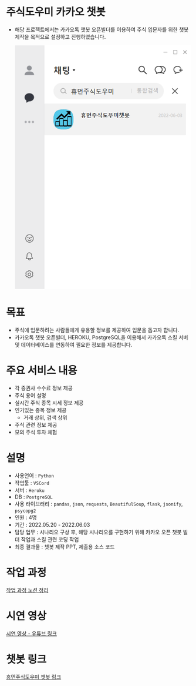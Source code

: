 # 주식도우미 카카오 챗봇

- 해당 프로젝트에서는 카카오톡 챗봇 오픈빌더를 이용하여 주식 입문자를 위한 챗봇 제작을 목적으로 설정하고 진행하였습니다.
    
    ![휴먼주식도우미 챗봇](/images/Chatbot_notion/Untitled.png)


# **목표**

- 주식에 입문하려는 사람들에게 유용할 정보를 제공하여 입문을 돕고자 합니다.
- 카카오톡 챗봇 오픈빌더, HEROKU, PostgreSQL을 이용해서 카카오톡 스킬 서버 및 데이터베이스를 연동하여 필요한 정보를 제공합니다.

# **주요 서비스 내용**

- 각 증권사 수수료 정보 제공 
- 주식 용어 설명
- 실시간 주식 종목 시세 정보 제공
- 인기있는 종목 정보 제공
    - 거래 상위, 검색 상위
- 주식 관련 정보 제공
- 모의 주식 투자 체험


# **설명**

- 사용언어 : `Python`
- 작업툴 : `VSCord`
- 서버 : `Heroku`
- DB : `PostgreSQL`
- 사용 라이브러리 : `pandas`, `json`, `requests`, `BeautifulSoup`, `flask`, `jsonify`, `psycopg2`
- 인원 : 4명
- 기간 : 2022.05.20 - 2022.06.03
- 담당 업무 : 시나리오 구상 후, 해당 시나리오를 구현하기 위해 카카오 오픈 챗봇 빌더 작업과 스킬 관련 코딩 작업
- 최종 결과물 : 챗봇 제작 PPT, 제출용 소스 코드  

# **작업 과정**
[작업 과정 노션 정리](https://spring-bottom-d86.notion.site/13234c6da8054e63af581002a98003a5)

# **시연 영상**

[시연 영상 - 유튜브 링크](https://www.youtube.com/watch?v=M0EddEJAT_Y)

# **챗봇 링크**

[휴먼주식도우미 챗봇 링크](http://pf.kakao.com/_YvNLb/chat)